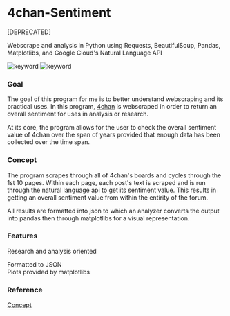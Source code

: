 # 4chan-Sentiment
[DEPRECATED]

Webscrape and analysis in Python using Requests, BeautifulSoup, Pandas, Matplotlibs, and Google Cloud's Natural Language API

![keyword]()
![keyword]()

### Goal

The goal of this program for me is to better understand webscraping and its practical uses. In this program, [4chan](http://www.4chan.org/) is webscraped in order to return an overall sentiment for uses in analysis or research. 

At its core, the program allows for the user to check the overall sentiment value of 4chan over the span of years provided that enough data has been collected over the time span.

### Concept

The program scrapes through all of 4chan's boards and cycles through the 1st 10 pages. Within each page, each post's text is scraped and is run through the natural language api to get its sentiment value. This results in getting an overall sentiment value from within the entirity of the forum.

All results are formatted into json to which an analyzer converts the output into pandas then through matplotlibs for a visual representation.

### Features

Research and analysis oriented

Formatted to JSON  
Plots provided by matplotlibs

### Reference

[Concept](https://www.learndatasci.com/tutorials/ultimate-guide-web-scraping-w-python-requests-and-beautifulsoup/)
